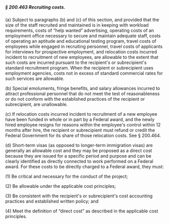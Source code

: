 ##### § 200.463 Recruiting costs. #####

(a) Subject to paragraphs (b) and (c) of this section, and provided that the size of the staff recruited and maintained is in keeping with workload requirements, costs of “help wanted” advertising, operating costs of an employment office necessary to secure and maintain adequate staff, costs of operating an aptitude and educational testing program, travel costs of employees while engaged in recruiting personnel, travel costs of applicants for interviews for prospective employment, and relocation costs incurred incident to recruitment of new employees, are allowable to the extent that such costs are incurred pursuant to the recipient's or subrecipient's standard recruitment program. When the recipient or subrecipient uses employment agencies, costs not in excess of standard commercial rates for such services are allowable.

(b) Special emoluments, fringe benefits, and salary allowances incurred to attract professional personnel that do not meet the test of reasonableness or do not conform with the established practices of the recipient or subrecipient, are unallowable.

(c) If relocation costs incurred incident to recruitment of a new employee have been funded in whole or in part by a Federal award, and the newly hired employee resigns for reasons within the employee's control within 12 months after hire, the recipient or subrecipient must refund or credit the Federal Government for its share of those relocation costs. See § 200.464.

(d) Short-term visas (as opposed to longer-term immigration visas) are generally an allowable cost and they may be proposed as a direct cost because they are issued for a specific period and purpose and can be clearly identified as directly connected to work performed on a Federal award. For these costs to be directly charged to a Federal award, they must:

(1) Be critical and necessary for the conduct of the project;

(2) Be allowable under the applicable cost principles;

(3) Be consistent with the recipient's or subrecipient's cost accounting practices and established written policy; and

(4) Meet the definition of “direct cost” as described in the applicable cost principles.
